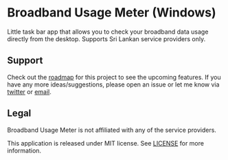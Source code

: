 # Broadband Usage Meter (Windows)
Little task bar app that allows you to check your broadband data usage directly from the desktop. Supports Sri Lankan service providers only. 

## Support

Check out the [roadmap](https://github.com/Isuru-Nanayakkara/Broadband-Usage-Meter-OSX/blob/master/ROADMAP.md) for this project to see the upcoming features. If you have any more ideas/suggestions, please open an issue or let me know via [twitter](https://twitter.com/IJNanayakkara) or [email](mailto:isuru.nan@gmail.com).

## Legal

Broadband Usage Meter is not affiliated with any of the service providers.

This application is released under MIT license. See [LICENSE](https://github.com/Isuru-Nanayakkara/Broadband-Usage-Meter-Windows/blob/master/LICENSE) for more information.
